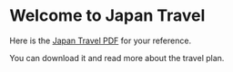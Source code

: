 

# Welcome to Japan Travel

Here is the [Japan Travel PDF](assets/japan-travel.pdf) for your reference.

You can download it and read more about the travel plan.
